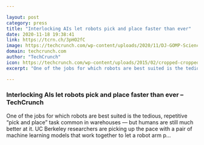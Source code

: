 ```yaml
---

layout: post
category: press
title: "Interlocking AIs let robots pick and place faster than ever"
date: 2020-11-18 19:38:41
link: https://tcrn.ch/3pHO2fC
image: https://techcrunch.com/wp-content/uploads/2020/11/DJ-GOMP-Science-Robotics.jpg?w=582
domain: techcrunch.com
author: "TechCrunch"
icon: https://techcrunch.com/wp-content/uploads/2015/02/cropped-cropped-favicon-gradient.png?w=180
excerpt: "One of the jobs for which robots are best suited is the tedious, repetitive “pick and place” task common in warehouses — but humans are still much better at it. UC Berkeley researchers are picking up the pace with a pair of machine learning models that work together to let a robot arm p…"

---
```


### Interlocking AIs let robots pick and place faster than ever – TechCrunch

One of the jobs for which robots are best suited is the tedious, repetitive “pick and place” task common in warehouses — but humans are still much better at it. UC Berkeley researchers are picking up the pace with a pair of machine learning models that work together to let a robot arm p…
